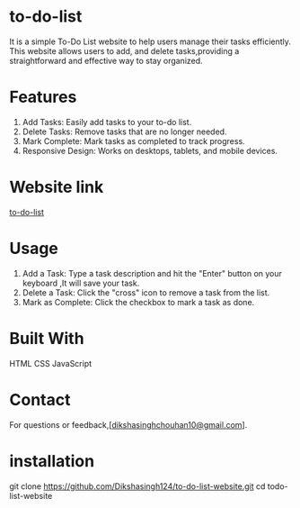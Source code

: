 # to-do-list
It is a simple To-Do List website to help users manage their tasks efficiently. This website allows users to add,
and delete tasks,providing a straightforward and effective way to stay organized.
# Features
1. Add Tasks: Easily add tasks to your to-do list.
2. Delete Tasks: Remove tasks that are no longer needed.
3. Mark Complete: Mark tasks as completed to track progress.
4. Responsive Design: Works on desktops, tablets, and mobile devices.
# Website link
[to-do-list](https://to-do-list-sigma-pink.vercel.app/)
# Usage
1. Add a Task: Type a task description and hit the "Enter" button on your keyboard ,It will save your task.
2. Delete a Task: Click the "cross" icon to remove a task from the list.
3. Mark as Complete: Click the checkbox to mark a task as done.
# Built With 
HTML 
CSS 
JavaScript
# Contact
For questions or feedback,[dikshasinghchouhan10@gmail.com].
# installation
git clone https://github.com/Dikshasingh124/to-do-list-website.git
cd todo-list-website




 
